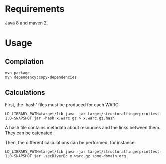 # Requirements

Java 8 and maven 2.

# Usage

## Compilation

    mvn package
    mvn dependency:copy-dependencies

## Calculations

First, the \`hash' files must be produced for each WARC:

    LD_LIBRARY_PATH=target/lib java -jar target/structuralfingerprinttest-1.0-SNAPSHOT.jar -hash x.warc.gz > x.warc.gz.hash

A hash file contains metadata about resources and the links between them. They
can be catenated.

Then, the different calculations can be performed, for instance:

    LD_LIBRARY_PATH=target/lib java -jar target/structuralfingerprinttest-1.0-SNAPSHOT.jar -secDiverBc x.warc.gz some-domain.org
